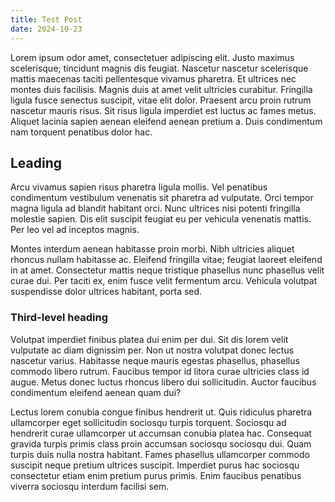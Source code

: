 ```yaml
---
title: Test Post
date: 2024-10-23
---
```


Lorem ipsum odor amet, consectetuer adipiscing elit. Justo maximus scelerisque; tincidunt magnis dis feugiat. Nascetur nascetur scelerisque mattis maecenas taciti pellentesque vivamus pharetra. Et ultrices nec montes duis facilisis. Magnis duis at amet velit ultricies curabitur. Fringilla ligula fusce senectus suscipit, vitae elit dolor. Praesent arcu proin rutrum nascetur mauris risus. Sit risus ligula imperdiet est luctus ac fames metus. Aliquet lacinia sapien aenean eleifend aenean pretium a. Duis condimentum nam torquent penatibus dolor hac.

## Leading

Arcu vivamus sapien risus pharetra ligula mollis. Vel penatibus condimentum vestibulum venenatis sit pharetra ad vulputate. Orci tempor magna ligula ad blandit habitant orci. Nunc ultrices nisi potenti fringilla molestie sapien. Dis elit suscipit feugiat eu per vehicula venenatis mattis. Per leo vel ad inceptos magnis.

Montes interdum aenean habitasse proin morbi. Nibh ultricies aliquet rhoncus nullam habitasse ac. Eleifend fringilla vitae; feugiat laoreet eleifend in at amet. Consectetur mattis neque tristique phasellus nunc phasellus velit curae dui. Per taciti ex, enim fusce velit fermentum arcu. Vehicula volutpat suspendisse dolor ultrices habitant, porta sed.

### Third-level heading

Volutpat imperdiet finibus platea dui enim per dui. Sit dis lorem velit vulputate ac diam dignissim per. Non ut nostra volutpat donec lectus nascetur varius. Habitasse neque mauris egestas phasellus, phasellus commodo libero rutrum. Faucibus tempor id litora curae ultricies class id augue. Metus donec luctus rhoncus libero dui sollicitudin. Auctor faucibus condimentum eleifend aenean quam dui?

Lectus lorem conubia congue finibus hendrerit ut. Quis ridiculus pharetra ullamcorper eget sollicitudin sociosqu turpis torquent. Sociosqu ad hendrerit curae ullamcorper ut accumsan conubia platea hac. Consequat gravida turpis primis class proin accumsan sociosqu sociosqu dui. Quam turpis duis nulla nostra habitant. Fames phasellus ullamcorper commodo suscipit neque pretium ultrices suscipit. Imperdiet purus hac sociosqu consectetur etiam enim pretium purus primis. Enim faucibus penatibus viverra sociosqu interdum facilisi sem.
